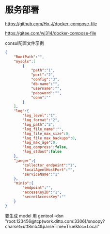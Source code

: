 
# 服务部署

<https://github.com/Ho-J/docker-compose-file>

<https://gitee.com/wj314/docker-compose-file>


consul配置文件示例
```json
{
    "RootPath":"",
    "mysqls":[
        {
            "path":"1",
            "port":"2",
            "config":"3",
            "db-name":"",
            "username":"",
            "password":"",
            "conn":""
        }
    ],
    "log":{
        "log_level":"1",
        "log_format":"2",
        "log_path":"2",
        "log_file_name":"",
        "log_file_max_size":0,
        "log_file_max_backups":0,
        "log_max_age":0,
        "log_compress":false,
        "log_stdout":false
    },
    "jaeger":{
        "collector_endpoint":"1",
        "localAgentHostPort":"",
        "serviceName":"1"
    },
    "minio":{
        "endpoint":"",
        "accessKeyID":"1",
        "secretAccessKey":""
    }
}
```

要生成 model 用   gentool -dsn "root:123456@tcp(work.ditto.com:3306)/snoopy?charset=utf8mb4&parseTime=True&loc=Local" 